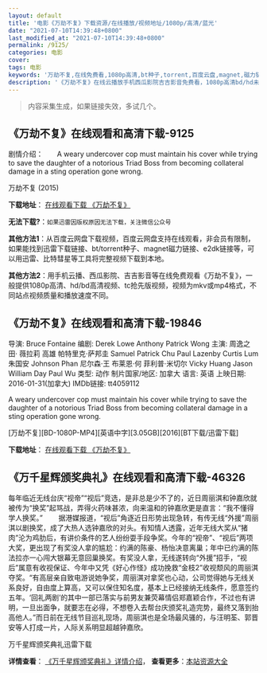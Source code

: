 ```yaml
---
layout: default
title: '电影《万劫不复》下载资源/在线播放/视频地址/1080p/高清/蓝光'
date: "2021-07-10T14:39:48+0800"
last_modified_at: "2021-07-10T14:39:48+0800"
permalink: /9125/
categories: 电影
cover:
tags: 电影
keywords: '万劫不复,在线免费看,1080p高清,bt种子,torrent,百度云盘,magnet,磁力链,迅雷下载资源'
description: '《万劫不复》在线云播放手机西瓜影院吉吉影音免费看，1080p高清bd/hd未删减完整版和tc抢先枪版，mkv/mp4格式，附带bt/torrent种子、magnet/磁力链、百度云盘、网盘资源迅雷下载链接'
---
```


>内容采集生成，如果链接失效，多试几个。


## 《万劫不复》在线观看和高清下载-9125

剧情介绍：　　A weary undercover cop must maintain his cover while trying to save the daughter of a notorious Triad Boss from becoming collateral damage in a sting operation gone wrong.


万劫不复 (2015)

**下载地址**： [在线观看下载 《万劫不复》](https://www.btbtdy.me/btdy/dy9905.html) 


**无法下载?**：`如果迅雷因版权原因无法下载，关注微信公众号 `

**其他方法1**：从百度云网盘下载视频，百度云网盘支持在线观看，非会员有限制，如果能找到迅雷下载链接、bt/torrent种子、magnet磁力链接、e2dk链接等，可以用迅雷、比特彗星等工具将完整视频下载到本地。

**其他方法2**：用手机云播、西瓜影院、吉吉影音等在线免费观看《万劫不复》，一般提供1080p高清、hd/bd高清视频、tc抢先版视频，视频为mkv或mp4格式，不同站点视频质量和播放速度不同。


## 《万劫不复》在线观看和高清下载-19846

导演: Bruce Fontaine 编剧: Derek Lowe Anthony Patrick Wong 主演: 周逸之 田· 薇拉莉 高雄 帕特里克·萨邦圭 Samuel Patrick Chu Paul Lazenby Curtis Lum 朱国安 Johnson Phan 尼尔森·王 布莱恩·何 菲利普·米切尔 Vicky Huang Jason William Day Paul Wu 类型: 动作 制片国家/地区: 加拿大 语言: 英语 上映日期: 2016-01-31(加拿大) IMDb链接: tt4059112

A weary undercover cop must maintain his cover while trying to save the daughter of a notorious Triad Boss from becoming collateral damage in a sting operation gone wrong.


[万劫不复][BD-1080P-MP4][英语中字][3.05GB][2016][BT下载/迅雷下载]

**下载地址**： [在线观看下载 《万劫不复》](https://www.btdx8.com/torrent/beyond_redemption_2016.html) 


## 《万千星辉颁奖典礼》在线观看和高清下载-46326

每年临近无线台庆“视帝”“视后”竞选，是非总是少不了的，近日周丽淇和钟嘉欣就被传为“换奖”起骂战，弄得火药味甚浓，向来温和的钟嘉欣更是直言：&ldquo;我不懂得学人换奖。&rdquo; 　　据港媒报道，“视后”角逐近日形势出现急转，有传无线&ldquo;外援”周丽淇以剧换奖，成了大热人选钟嘉欣的对头。有知情人透露，近年无线大奖从“猪肉”沦为鸡肋后，有讲价条件的艺人纷纷耍手段争奖。今年的“视帝”、&ldquo;视后”两项大奖，更出现了有奖没人拿的尴尬：约满的陈豪、杨怡决意离巢；年中已约满的陈法拉亦一心闯大银幕无意回巢换奖。有奖没人拿，无线遂转向“外援”招手，&ldquo;视后”属意有收视保证、今年中又凭《好心作怪》成功挽救&ldquo;金枝2”收视颓风的周丽淇夺奖。&ldquo;有高层亲自致电游说她争奖，周丽淇对拿奖也心动，公司觉得她与无线关系良好，自由度上算高，又可以保住知名度，基本上已经接纳无线条件，愿意签约五年。&lsquo;回礼两剧’的其中一部已落实与前男友兼荧幕情侣郑嘉颖合作，不过也有讲明，一旦出面争，就要志在必得，不想卷入去帮台庆颁奖礼造完势，最终又落到抬高他人。&rdquo;而日前在无线节目巡礼现场，周丽淇也是全场最风骚的，与汪明荃、郭晋安等人打成一片，人际关系明显超越钟嘉欣。</p>


万千星辉颁奖典礼迅雷下载

**详情查看**： [《万千星辉颁奖典礼》详情介绍](/movie/46326/)， **查看更多**：[本站资源大全](/movie/t/all/)

